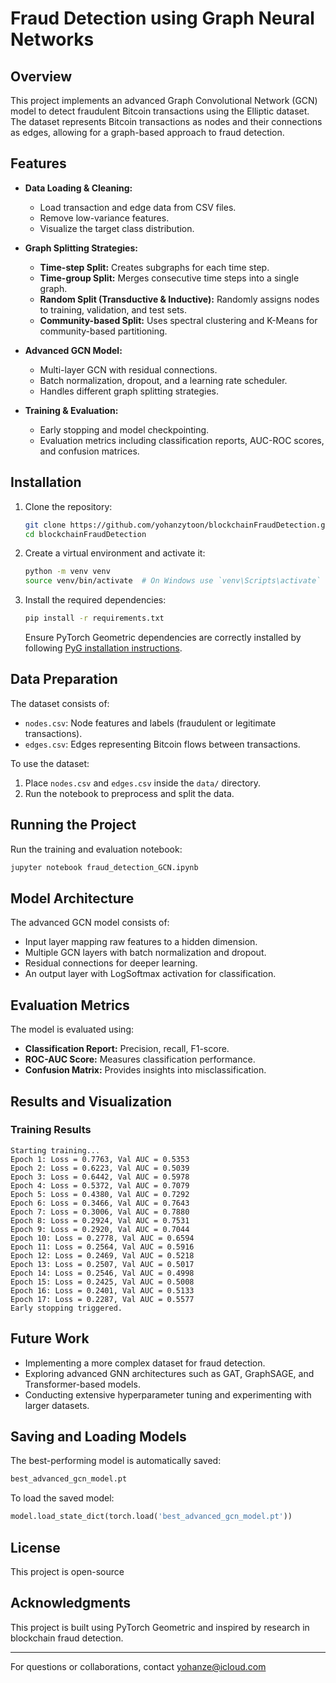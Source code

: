 # Fraud Detection using Graph Neural Networks

## Overview

This project implements an advanced Graph Convolutional Network (GCN) model to detect fraudulent Bitcoin transactions using the Elliptic dataset. The dataset represents Bitcoin transactions as nodes and their connections as edges, allowing for a graph-based approach to fraud detection.

## Features

- **Data Loading & Cleaning:**
  - Load transaction and edge data from CSV files.
  - Remove low-variance features.
  - Visualize the target class distribution.

- **Graph Splitting Strategies:**
  - **Time-step Split:** Creates subgraphs for each time step.
  - **Time-group Split:** Merges consecutive time steps into a single graph.
  - **Random Split (Transductive & Inductive):** Randomly assigns nodes to training, validation, and test sets.
  - **Community-based Split:** Uses spectral clustering and K-Means for community-based partitioning.

- **Advanced GCN Model:**
  - Multi-layer GCN with residual connections.
  - Batch normalization, dropout, and a learning rate scheduler.
  - Handles different graph splitting strategies.

- **Training & Evaluation:**
  - Early stopping and model checkpointing.
  - Evaluation metrics including classification reports, AUC-ROC scores, and confusion matrices.

## Installation

1. Clone the repository:
   ```bash
   git clone https://github.com/yohanzytoon/blockchainFraudDetection.git
   cd blockchainFraudDetection
   ```

2. Create a virtual environment and activate it:
   ```bash
   python -m venv venv
   source venv/bin/activate  # On Windows use `venv\Scripts\activate`
   ```

3. Install the required dependencies:
   ```bash
   pip install -r requirements.txt
   ```
   Ensure PyTorch Geometric dependencies are correctly installed by following [PyG installation instructions](https://pytorch-geometric.readthedocs.io/en/latest/notes/installation.html).

## Data Preparation

The dataset consists of:
- `nodes.csv`: Node features and labels (fraudulent or legitimate transactions).
- `edges.csv`: Edges representing Bitcoin flows between transactions.

To use the dataset:
1. Place `nodes.csv` and `edges.csv` inside the `data/` directory.
2. Run the notebook to preprocess and split the data.

## Running the Project

Run the training and evaluation notebook:
```bash
jupyter notebook fraud_detection_GCN.ipynb
```

## Model Architecture

The advanced GCN model consists of:
- Input layer mapping raw features to a hidden dimension.
- Multiple GCN layers with batch normalization and dropout.
- Residual connections for deeper learning.
- An output layer with LogSoftmax activation for classification.

## Evaluation Metrics

The model is evaluated using:
- **Classification Report:** Precision, recall, F1-score.
- **ROC-AUC Score:** Measures classification performance.
- **Confusion Matrix:** Provides insights into misclassification.

## Results and Visualization

### Training Results

```
Starting training...
Epoch 1: Loss = 0.7763, Val AUC = 0.5353
Epoch 2: Loss = 0.6223, Val AUC = 0.5039
Epoch 3: Loss = 0.6442, Val AUC = 0.5978
Epoch 4: Loss = 0.5372, Val AUC = 0.7079
Epoch 5: Loss = 0.4380, Val AUC = 0.7292
Epoch 6: Loss = 0.3466, Val AUC = 0.7643
Epoch 7: Loss = 0.3006, Val AUC = 0.7880
Epoch 8: Loss = 0.2924, Val AUC = 0.7531
Epoch 9: Loss = 0.2920, Val AUC = 0.7044
Epoch 10: Loss = 0.2778, Val AUC = 0.6594
Epoch 11: Loss = 0.2564, Val AUC = 0.5916
Epoch 12: Loss = 0.2469, Val AUC = 0.5218
Epoch 13: Loss = 0.2507, Val AUC = 0.5017
Epoch 14: Loss = 0.2546, Val AUC = 0.4998
Epoch 15: Loss = 0.2425, Val AUC = 0.5008
Epoch 16: Loss = 0.2401, Val AUC = 0.5133
Epoch 17: Loss = 0.2287, Val AUC = 0.5577
Early stopping triggered.
```

## Future Work
- Implementing a more complex dataset for fraud detection.
- Exploring advanced GNN architectures such as GAT, GraphSAGE, and Transformer-based models.
- Conducting extensive hyperparameter tuning and experimenting with larger datasets.

## Saving and Loading Models

The best-performing model is automatically saved:
```bash
best_advanced_gcn_model.pt
```
To load the saved model:
```python
model.load_state_dict(torch.load('best_advanced_gcn_model.pt'))
```


## License
This project is open-source 

## Acknowledgments
This project is built using PyTorch Geometric and inspired by research in blockchain fraud detection.

---
For questions or collaborations, contact yohanze@icloud.com

